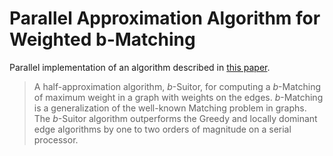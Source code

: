 # Parallel Approximation Algorithm for Weighted b-Matching

Parallel implementation of an algorithm described in [this paper](https://epubs.siam.org/doi/10.1137/15M1026304).

>  A half-approximation algorithm, $b$-Suitor, for computing a $b$-Matching of maximum weight in a graph with weights on the edges. $b$-Matching is a generalization of the well-known Matching problem in graphs.
> The $b$-Suitor algorithm outperforms the Greedy and locally dominant edge algorithms by one to two orders of magnitude on a serial processor.

